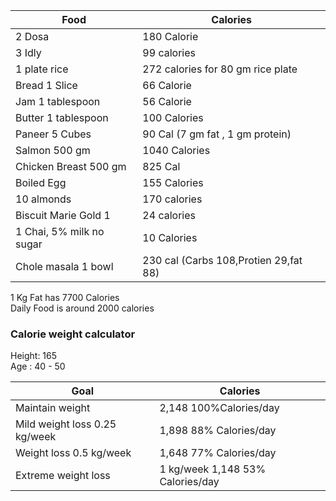 Food|Calories|
--- | --- |
2 Dosa | 180 Calorie
3 Idly | 99  calories
1 plate rice|  272 calories for 80 gm rice plate
Bread 1 Slice | 66 Calorie
Jam 1 tablespoon| 56 Calorie 
Butter 1 tablespoon| 100 Calories
Paneer 5 Cubes| 90 Cal (7 gm fat , 1 gm protein)
Salmon 500 gm|  1040 Calories
Chicken Breast 500 gm | 825 Cal
Boiled Egg | 155 Calories
10 almonds | 170 calories
Biscuit Marie Gold 1| 24 calories
1 Chai, 5% milk no sugar|10 Calories
Chole masala 1 bowl | 230 cal (Carbs 108,Protien 29,fat 88) 


1 Kg Fat has 7700 Calories  
Daily Food is around 2000 calories


### Calorie weight calculator
Height: 165  
Age : 40 - 50  

Goal|Calories
--- | ---- |
Maintain weight | 2,148 100%Calories/day
Mild weight loss 0.25 kg/week | 1,898 88% Calories/day
Weight loss 0.5 kg/week | 1,648 77% Calories/day
Extreme weight loss | 1 kg/week 1,148 53% Calories/day
